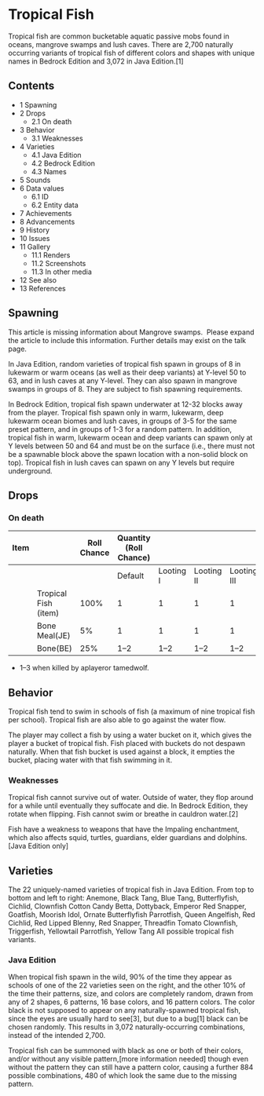 # Tropical Fish
Tropical fish are common bucketable aquatic passive mobs found in oceans, mangrove swamps and lush caves. There are 2,700 naturally occurring variants of tropical fish of different colors and shapes with unique names in Bedrock Edition and 3,072 in Java Edition.[1]

## Contents
- 1 Spawning
- 2 Drops
	- 2.1 On death
- 3 Behavior
	- 3.1 Weaknesses
- 4 Varieties
	- 4.1 Java Edition
	- 4.2 Bedrock Edition
	- 4.3 Names
- 5 Sounds
- 6 Data values
	- 6.1 ID
	- 6.2 Entity data
- 7 Achievements
- 8 Advancements
- 9 History
- 10 Issues
- 11 Gallery
	- 11.1 Renders
	- 11.2 Screenshots
	- 11.3 In other media
- 12 See also
- 13 References

## Spawning

  

This article is missing information about Mangrove swamps. 
Please expand the article to include this information. Further details may exist on the talk page.


In Java Edition, random varieties of tropical fish spawn in groups of 8 in lukewarm or warm oceans (as well as their deep variants) at Y-level 50 to 63, and in lush caves at any Y-level. They can also spawn in mangrove swamps in groups of 8. They are subject to fish spawning requirements.

In Bedrock Edition, tropical fish spawn underwater at 12-32 blocks away from the player. Tropical fish spawn only in warm, lukewarm, deep lukewarm ocean biomes and lush caves, in groups of 3-5 for the same preset pattern, and in groups of 1-3 for a random pattern. In addition, tropical fish in warm, lukewarm ocean and deep variants can spawn only at Y levels between 50 and 64 and must be on the surface (i.e., there must not be a spawnable block above the spawn location with a non-solid block on top). Tropical fish in lush caves can spawn on any Y levels but require underground.

## Drops
### On death
| Item |                      | Roll Chance | Quantity (Roll Chance) |           |            |             |
|------|----------------------|-------------|------------------------|-----------|------------|-------------|
|      |                      |             | Default                | Looting I | Looting II | Looting III |
|      | Tropical Fish (item) | 100%        | 1                      | 1         | 1          | 1           |
|      | Bone Meal(JE)        | 5%          | 1                      | 1         | 1          | 1           |
|      | Bone(BE)             | 25%         | 1–2                    | 1–2       | 1–2        | 1–2         |

- 1–3 when killed by aplayeror tamedwolf.

## Behavior
Tropical fish tend to swim in schools of fish (a maximum of nine tropical fish per school). Tropical fish are also able to go against the water flow.

The player may collect a fish by using a water bucket on it, which gives the player a bucket of tropical fish. Fish placed with buckets do not despawn naturally. When that fish bucket is used against a block, it empties the bucket, placing water with that fish swimming in it.

### Weaknesses
Tropical fish cannot survive out of water. Outside of water, they flop around for a while until eventually they suffocate and die. In Bedrock Edition, they rotate when flipping. Fish cannot swim or breathe in cauldron water.[2]

Fish have a weakness to weapons that have the Impaling enchantment, which also affects squid, turtles, guardians, elder guardians and dolphins.‌[Java Edition  only]

## Varieties
The 22 uniquely-named varieties of tropical fish in Java Edition. From top to bottom and left to right: Anemone, Black Tang, Blue Tang, Butterflyfish, Cichlid, Clownfish Cotton Candy Betta, Dottyback, Emperor Red Snapper, Goatfish, Moorish Idol, Ornate Butterflyfish Parrotfish, Queen Angelfish, Red Cichlid, Red Lipped Blenny, Red Snapper, Threadfin Tomato Clownfish, Triggerfish, Yellowtail Parrotfish, Yellow Tang
All possible tropical fish variants.
### Java Edition
When tropical fish spawn in the wild, 90% of the time they appear as schools of one of the 22 varieties seen on the right, and the other 10% of the time their patterns, size, and colors are completely random, drawn from any of 2 shapes, 6 patterns, 16 base colors, and 16 pattern colors. The color black is not supposed to appear on any naturally-spawned tropical fish, since the eyes are usually hard to see[3], but due to a bug[1] black can be chosen randomly. This results in 3,072 naturally-occurring combinations, instead of the intended 2,700.

Tropical fish can be summoned with black as one or both of their colors, and/or without any visible pattern,[more information needed] though even without the pattern they can still have a pattern color, causing a further 884 possible combinations, 480 of which look the same due to the missing pattern.

